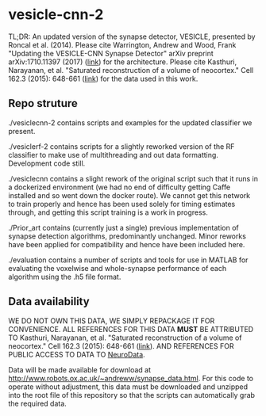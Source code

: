# vesicle-cnn-2
TL;DR: An updated version of the synapse detector, VESICLE, presented by Roncal et al. (2014).
Please cite Warrington, Andrew and Wood, Frank "Updating the VESICLE-CNN Synapse Detector" arXiv preprint arXiv:1710.11397 (2017) ([link](https://arxiv.org/abs/1710.11397?utm_source=feedburner&utm_medium=feed&utm_campaign=Feed%3A+StatArxiv+%28arXiv.org%29)) for the architecture.
Please cite Kasthuri, Narayanan, et al. "Saturated reconstruction of a volume of neocortex." Cell 162.3 (2015): 648-661 ([link](http://www.cell.com/abstract/S0092-8674(15)00824-7)) for the data used in this work.

## Repo struture
./vesiclecnn-2 contains scripts and examples for the updated classifier we present.

./vesiclerf-2 contains scripts for a slightly reworked version of the RF classifier to make use of multithreading and out data formatting. Development code still.

./vesiclecnn contains a slight rework of the original script such that it runs in a dockerized environment (we had no end of difficulty getting Caffe installed and so went down the docker route). We cannot get this network to train properly and hence has been used solely for timing estimates through, and getting this script training is a work in progress.

./Prior\_art contains (currently just a single) previous implementation of synapse detection algorithms, predominantly unchanged. Minor reworks have been applied for compatibility and hence have been included here. 

./evaluation contains a number of scripts and tools for use in MATLAB for evaluating the voxelwise and whole-synapse performance of each algorithm using the .h5 file format.

## Data availability
WE DO NOT OWN THIS DATA, WE SIMPLY REPACKAGE IT FOR CONVENIENCE. ALL REFERENCES FOR THIS DATA __MUST__ BE ATTRIBUTED TO Kasthuri, Narayanan, et al. "Saturated reconstruction of a volume of neocortex." Cell 162.3 (2015): 648-661 ([link](http://www.cell.com/abstract/S0092-8674(15)00824-7)). AND REFERENCES FOR PUBLIC ACCESS TO DATA TO [NeuroData](https://neurodata.io>). 

Data will be made available for download at <http://www.robots.ox.ac.uk/~andreww/synapse_data.html>. 
For this code to operate without adjustment, this data must be downloaded and unzipped into the root file of this repository so that the scripts can automatically grab the required data.

